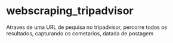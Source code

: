 # webscraping_tripadvisor
Atraves de uma URL de pequisa no tripadvisor, percorre todos os resultados, capturando os cometarios, datada de postagem
